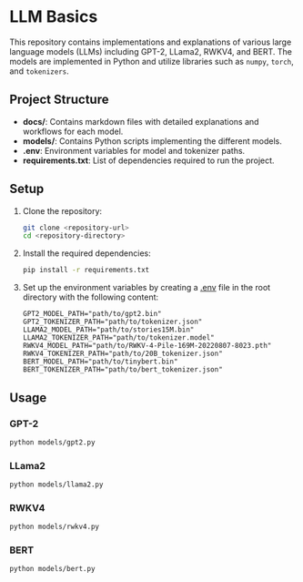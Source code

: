 # LLM Basics

This repository contains implementations and explanations of various large language models (LLMs) including GPT-2, LLama2, RWKV4, and BERT. The models are implemented in Python and utilize libraries such as `numpy`, `torch`, and `tokenizers`.

## Project Structure

- **docs/**: Contains markdown files with detailed explanations and workflows for each model.
- **models/**: Contains Python scripts implementing the different models.
- **.env**: Environment variables for model and tokenizer paths.
- **requirements.txt**: List of dependencies required to run the project.

## Setup

1. Clone the repository:

   ```sh
   git clone <repository-url>
   cd <repository-directory>
   ```

2. Install the required dependencies:

   ```sh
   pip install -r requirements.txt
   ```

3. Set up the environment variables by creating a [.env](http://_vscodecontentref_/7) file in the root directory with the following content:
   ```env
   GPT2_MODEL_PATH="path/to/gpt2.bin"
   GPT2_TOKENIZER_PATH="path/to/tokenizer.json"
   LLAMA2_MODEL_PATH="path/to/stories15M.bin"
   LLAMA2_TOKENIZER_PATH="path/to/tokenizer.model"
   RWKV4_MODEL_PATH="path/to/RWKV-4-Pile-169M-20220807-8023.pth"
   RWKV4_TOKENIZER_PATH="path/to/20B_tokenizer.json"
   BERT_MODEL_PATH="path/to/tinybert.bin"
   BERT_TOKENIZER_PATH="path/to/bert_tokenizer.json"
   ```

## Usage

### GPT-2

```sh
python models/gpt2.py
```

### LLama2

```sh
python models/llama2.py
```

### RWKV4

```sh
python models/rwkv4.py
```

### BERT

```sh
python models/bert.py
```
